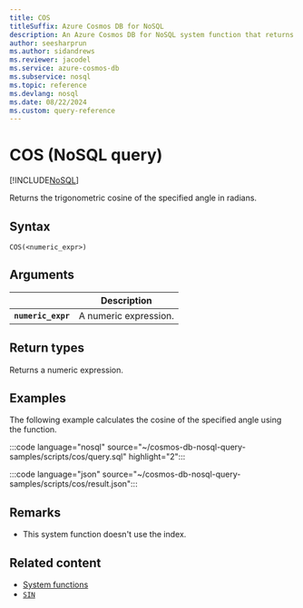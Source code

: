 ```yaml
---
title: COS
titleSuffix: Azure Cosmos DB for NoSQL
description: An Azure Cosmos DB for NoSQL system function that returns the trigonometric cosine of the specified angle.
author: seesharprun
ms.author: sidandrews
ms.reviewer: jacodel
ms.service: azure-cosmos-db
ms.subservice: nosql
ms.topic: reference
ms.devlang: nosql
ms.date: 08/22/2024
ms.custom: query-reference
---
```


# COS (NoSQL query)

[!INCLUDE[NoSQL](../../includes/appliesto-nosql.md)]

Returns the trigonometric cosine of the specified angle in radians.
  
## Syntax
  
```nosql
COS(<numeric_expr>)  
```  

## Arguments

| | Description |
| --- | --- |
| **`numeric_expr`** | A numeric expression. |

## Return types

Returns a numeric expression.  

## Examples
  
The following example calculates the cosine of the specified angle using the function.
  
:::code language="nosql" source="~/cosmos-db-nosql-query-samples/scripts/cos/query.sql" highlight="2":::

:::code language="json" source="~/cosmos-db-nosql-query-samples/scripts/cos/result.json":::

## Remarks

- This system function doesn't use the index.

## Related content

- [System functions](system-functions.yml)
- [`SIN`](sin.md)
